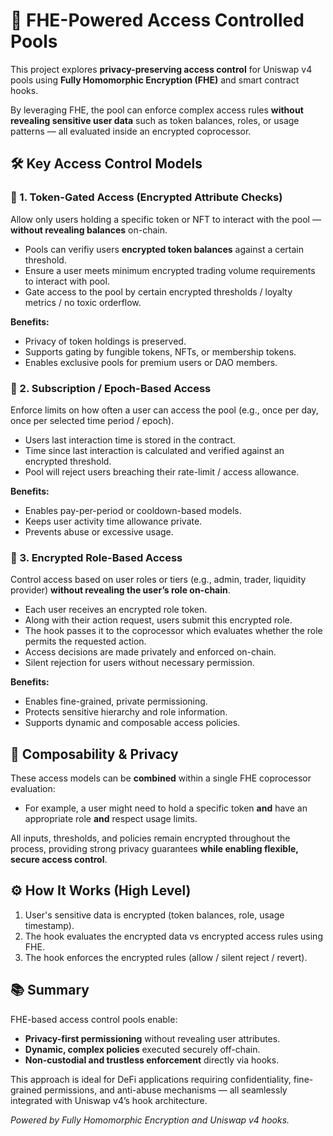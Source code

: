 # 🔐 FHE-Powered Access Controlled Pools

This project explores **privacy-preserving access control** for Uniswap v4 pools using **Fully Homomorphic Encryption (FHE)** and smart contract hooks. 

By leveraging FHE, the pool can enforce complex access rules **without revealing sensitive user data** such as token balances, roles, or usage patterns — all evaluated inside an encrypted coprocessor.

## 🛠 Key Access Control Models

### 🪪 1. Token-Gated Access (Encrypted Attribute Checks)

Allow only users holding a specific token or NFT to interact with the pool — **without revealing balances** on-chain.

- Pools can verifiy users **encrypted token balances** against a certain threshold.
- Ensure a user meets minimum encrypted trading volume requirements to interact with pool.
- Gate access to the pool by certain encrypted thresholds / loyalty metrics / no toxic orderflow.

**Benefits:**

- Privacy of token holdings is preserved.
- Supports gating by fungible tokens, NFTs, or membership tokens.
- Enables exclusive pools for premium users or DAO members.

### 📅 2. Subscription / Epoch-Based Access

Enforce limits on how often a user can access the pool (e.g., once per day, once per selected time period / epoch).

- Users last interaction time is stored in the contract.
- Time since last interaction is calculated and verified against an encrypted threshold.
- Pool will reject users breaching their rate-limit / access allowance.

**Benefits:**

- Enables pay-per-period or cooldown-based models.
- Keeps user activity time allowance private.
- Prevents abuse or excessive usage.

### 🧾 3. Encrypted Role-Based Access

Control access based on user roles or tiers (e.g., admin, trader, liquidity provider) **without revealing the user’s role on-chain**.

- Each user receives an encrypted role token.
- Along with their action request, users submit this encrypted role.
- The hook passes it to the coprocessor which evaluates whether the role permits the requested action.
- Access decisions are made privately and enforced on-chain.
- Silent rejection for users without necessary permission.

**Benefits:**

- Enables fine-grained, private permissioning.
- Protects sensitive hierarchy and role information.
- Supports dynamic and composable access policies.

## 🧩 Composability & Privacy

These access models can be **combined** within a single FHE coprocessor evaluation:

- For example, a user might need to hold a specific token **and** have an appropriate role **and** respect usage limits.

All inputs, thresholds, and policies remain encrypted throughout the process, providing strong privacy guarantees **while enabling flexible, secure access control**.

## ⚙️ How It Works (High Level)

1. User's sensitive data is encrypted (token balances, role, usage timestamp).
2. The hook evaluates the encrypted data vs encrypted access rules using FHE.
3. The hook enforces the encrypted rules (allow / silent reject / revert).

## 📚 Summary

FHE-based access control pools enable:

- **Privacy-first permissioning** without revealing user attributes.
- **Dynamic, complex policies** executed securely off-chain.
- **Non-custodial and trustless enforcement** directly via hooks.

This approach is ideal for DeFi applications requiring confidentiality, fine-grained permissions, and anti-abuse mechanisms — all seamlessly integrated with Uniswap v4’s hook architecture.

*Powered by Fully Homomorphic Encryption and Uniswap v4 hooks.*
